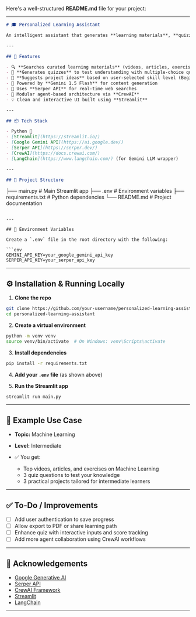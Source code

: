 Here's a well-structured **README.md** file for your project:

---

```markdown
# 🎓 Personalized Learning Assistant

An intelligent assistant that generates **learning materials**, **quizzes**, and **project ideas** based on any topic and skill level using **Google Gemini AI** and **Serper API**. Built with Python, Streamlit, and CrewAI.

---

## 🚀 Features

- 🔍 **Searches curated learning materials** (videos, articles, exercises) for any topic  
- 📝 **Generates quizzes** to test understanding with multiple-choice questions  
- 🚧 **Suggests project ideas** based on user-selected skill level (Beginner, Intermediate, Advanced)  
- 🤖 Powered by **Gemini 1.5 Flash** for content generation  
- 🔎 Uses **Serper API** for real-time web searches  
- 🧠 Modular agent-based architecture via **CrewAI**  
- 💡 Clean and interactive UI built using **Streamlit**

---

## 📦 Tech Stack

- Python 🐍  
- [Streamlit](https://streamlit.io/)  
- [Google Gemini API](https://ai.google.dev/)  
- [Serper API](https://serper.dev/)  
- [CrewAI](https://docs.crewai.com/)  
- [LangChain](https://www.langchain.com/) (for Gemini LLM wrapper)

---

## 📁 Project Structure

```

├── main.py                # Main Streamlit app
├── .env                  # Environment variables
├── requirements.txt      # Python dependencies
└── README.md             # Project documentation

````

---

## 🔑 Environment Variables

Create a `.env` file in the root directory with the following:

```env
GEMINI_API_KEY=your_google_gemini_api_key
SERPER_API_KEY=your_serper_api_key
````

---

## ⚙️ Installation & Running Locally

1. **Clone the repo**

```bash
git clone https://github.com/your-username/personalized-learning-assistant.git
cd personalized-learning-assistant
```

2. **Create a virtual environment**

```bash
python -m venv venv
source venv/bin/activate  # On Windows: venv\Scripts\activate
```

3. **Install dependencies**

```bash
pip install -r requirements.txt
```

4. **Add your `.env` file** (as shown above)

5. **Run the Streamlit app**

```bash
streamlit run main.py
```

---

## 🧪 Example Use Case

* **Topic:** Machine Learning
* **Level:** Intermediate
* ✅ You get:

  * Top videos, articles, and exercises on Machine Learning
  * 3 quiz questions to test your knowledge
  * 3 practical projects tailored for intermediate learners

---

## ✅ To-Do / Improvements

* [ ] Add user authentication to save progress
* [ ] Allow export to PDF or share learning path
* [ ] Enhance quiz with interactive inputs and score tracking
* [ ] Add more agent collaboration using CrewAI workflows

---

## 🙌 Acknowledgements

* [Google Generative AI](https://ai.google.dev/)
* [Serper API](https://serper.dev/)
* [CrewAI Framework](https://docs.crewai.com/)
* [Streamlit](https://streamlit.io/)
* [LangChain](https://www.langchain.com/)

---



